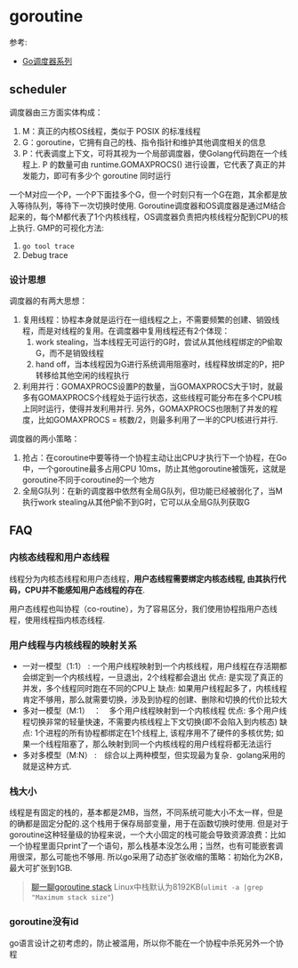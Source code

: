 # goroutine
参考:
 - [Go调度器系列](http://lessisbetter.site/2019/03/10/golang-scheduler-1-history/)

## scheduler
调度器由三方面实体构成：
1. M：真正的内核OS线程，类似于 POSIX 的标准线程
1. G：goroutine，它拥有自己的栈、指令指针和维护其他调度相关的信息
1. P：代表调度上下文，可将其视为一个局部调度器，使Golang代码跑在一个线程上. P 的数量可由 runtime.GOMAXPROCS() 进行设置，它代表了真正的并发能力，即可有多少个 goroutine 同时运行

一个M对应一个P，一个P下面挂多个G，但一个时刻只有一个G在跑，其余都是放入等待队列，等待下一次切换时使用.
Goroutine调度器和OS调度器是通过M结合起来的，每个M都代表了1个内核线程，OS调度器负责把内核线程分配到CPU的核上执行.
GMP的可视化方法:
1. `go tool trace`
1. Debug trace

### 设计思想
调度器的有两大思想：
1. 复用线程：协程本身就是运行在一组线程之上，不需要频繁的创建、销毁线程，而是对线程的复用。在调度器中复用线程还有2个体现：
    1. work stealing，当本线程无可运行的G时，尝试从其他线程绑定的P偷取G，而不是销毁线程
    1. hand off，当本线程因为G进行系统调用阻塞时，线程释放绑定的P，把P转移给其他空闲的线程执行
1. 利用并行：GOMAXPROCS设置P的数量，当GOMAXPROCS大于1时，就最多有GOMAXPROCS个线程处于运行状态，这些线程可能分布在多个CPU核上同时运行，使得并发利用并行. 另外，GOMAXPROCS也限制了并发的程度，比如GOMAXPROCS = 核数/2，则最多利用了一半的CPU核进行并行.

调度器的两小策略：
1. 抢占：在coroutine中要等待一个协程主动让出CPU才执行下一个协程，在Go中，一个goroutine最多占用CPU 10ms，防止其他goroutine被饿死，这就是goroutine不同于coroutine的一个地方
1. 全局G队列：在新的调度器中依然有全局G队列，但功能已经被弱化了，当M执行work stealing从其他P偷不到G时，它可以从全局G队列获取G

## FAQ
### 内核态线程和用户态线程
线程分为内核态线程和用户态线程，**用户态线程需要绑定内核态线程, 由其执行代码，CPU并不能感知用户态线程的存在**.

用户态线程也叫协程（co-routine），为了容易区分，我们使用协程指用户态线程，使用线程指内核态线程.
### 用户线程与内核线程的映射关系
- 一对一模型（1:1） : 一个用户线程映射到一个内核线程，用户线程在存活期都会绑定到一个内核线程，一旦退出，2个线程都会退出
    优点: 是实现了真正的并发，多个线程同时跑在不同的CPU上
    缺点: 如果用户线程起多了，内核线程肯定不够用，那么就需要切换，涉及到协程的创建、删除和切换的代价比较大
- 多对一模型（M:1）　：　多个用户线程映射到一个内核线程
    优点: 多个用户线程切换非常的轻量快速，不需要内核线程上下文切换(即不会陷入到内核态)
    缺点: 1个进程的所有协程都绑定在1个线程上, 该程序用不了硬件的多核优势; 如果一个线程阻塞了，那么映射到同一个内核线程的用户线程将都无法运行
- 多对多模型（M:N） :　综合以上两种模型，但实现最为复杂．golang采用的就是这种方式.

### 栈大小
线程是有固定的栈的，基本都是2MB，当然，不同系统可能大小不太一样，但是的确都是固定分配的.这个栈用于保存局部变量，用于在函数切换时使用.
但是对于goroutine这种轻量级的协程来说，一个大小固定的栈可能会导致资源浪费：比如一个协程里面只print了一个语句，那么栈基本没怎么用；当然，也有可能嵌套调用很深，那么可能也不够用.
所以go采用了动态扩张收缩的策略：初始化为2KB，最大可扩张到1GB.

> [聊一聊goroutine stack](https://kirk91.github.io/posts/2d571d09/)
> Linux中栈默认为8192KB(`ulimit -a |grep  "Maximum stack size"`)

### goroutine没有id
go语言设计之初考虑的，防止被滥用，所以你不能在一个协程中杀死另外一个协程